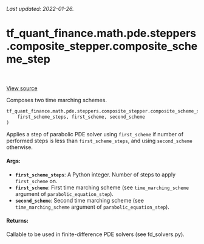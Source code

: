 <!--
This file is generated by a tool. Do not edit directly.
For open-source contributions the docs will be updated automatically.
-->

*Last updated: 2022-01-26.*

<div itemscope itemtype="http://developers.google.com/ReferenceObject">
<meta itemprop="name" content="tf_quant_finance.math.pde.steppers.composite_stepper.composite_scheme_step" />
<meta itemprop="path" content="Stable" />
</div>

# tf_quant_finance.math.pde.steppers.composite_stepper.composite_scheme_step

<!-- Insert buttons and diff -->

<table class="tfo-notebook-buttons tfo-api" align="left">
</table>

<a target="_blank" href="https://github.com/google/tf-quant-finance/blob/master/tf_quant_finance/math/pde/steppers/composite_stepper.py">View source</a>



Composes two time marching schemes.

```python
tf_quant_finance.math.pde.steppers.composite_stepper.composite_scheme_step(
    first_scheme_steps, first_scheme, second_scheme
)
```



<!-- Placeholder for "Used in" -->

Applies a step of parabolic PDE solver using `first_scheme` if number of
performed steps is less than `first_scheme_steps`, and using `second_scheme`
otherwise.

#### Args:


* <b>`first_scheme_steps`</b>: A Python integer. Number of steps to apply
  `first_scheme` on.
* <b>`first_scheme`</b>: First time marching scheme (see `time_marching_scheme`
  argument of `parabolic_equation_step`).
* <b>`second_scheme`</b>: Second time marching scheme (see `time_marching_scheme`
  argument of `parabolic_equation_step`).


#### Returns:

Callable to be used in finite-difference PDE solvers (see fd_solvers.py).
